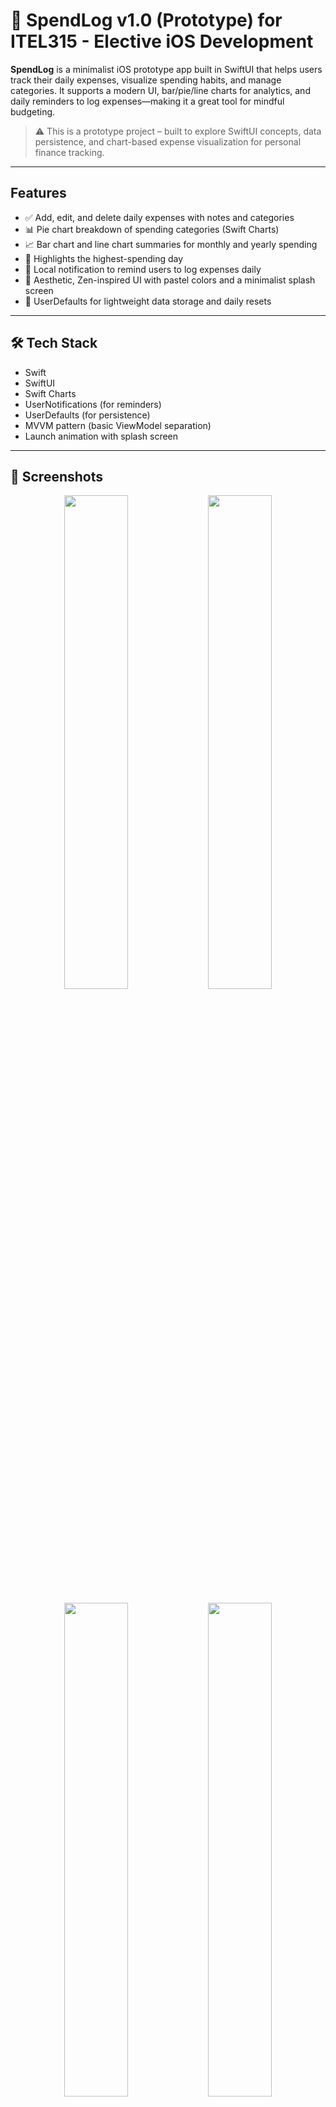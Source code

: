 # 💸 SpendLog v1.0 (Prototype) for ITEL315 - Elective iOS Development

**SpendLog** is a minimalist iOS prototype app built in SwiftUI that helps users track their daily expenses, visualize spending habits, and manage categories. It supports a modern UI, bar/pie/line charts for analytics, and daily reminders to log expenses—making it a great tool for mindful budgeting.

> ⚠️ This is a prototype project – built to explore SwiftUI concepts, data persistence, and chart-based expense visualization for personal finance tracking.

---

## Features

- ✅ Add, edit, and delete daily expenses with notes and categories  
- 📊 Pie chart breakdown of spending categories (Swift Charts)  
- 📈 Bar chart and line chart summaries for monthly and yearly spending  
- 📅 Highlights the highest-spending day  
- 🔔 Local notification to remind users to log expenses daily  
- 🎨 Aesthetic, Zen-inspired UI with pastel colors and a minimalist splash screen  
- 💾 UserDefaults for lightweight data storage and daily resets  

---

## 🛠️ Tech Stack

- Swift  
- SwiftUI  
- Swift Charts  
- UserNotifications (for reminders)  
- UserDefaults (for persistence)  
- MVVM pattern (basic ViewModel separation)  
- Launch animation with splash screen  

---

## 📸 Screenshots

<div align="center">
  <img src="https://github.com/user-attachments/assets/4eba6e01-2a7f-493a-919b-1b384de68ee3" width="45%" />
  <img src="https://github.com/user-attachments/assets/ea13adb4-6b7a-4b00-ae42-e526322cbfb3" width="45%" />
</div>
<br/>
<div align="center">
  <img src="https://github.com/user-attachments/assets/8aefdc1a-13bf-4ad1-95f2-f748eb531277" width="45%" />
  <img src="https://github.com/user-attachments/assets/618686f6-0a3a-478b-a6a4-06a635e2c522" width="45%" />
</div>
<br/>
<div align="center">
  <img src="https://github.com/user-attachments/assets/4f3aee9a-df9d-46b6-be31-d572f8459369" width="45%" />
  <img src="https://github.com/user-attachments/assets/47ef8e40-87a3-4111-876c-fc53c422e9ff" width="45%" />
</div>
<br/>
<div align="center">
  <img src="https://github.com/user-attachments/assets/88185a88-07d1-4804-9644-ef72d8aae06c" width="45%" />
</div>

---

## 🧪 Project Goals

This prototype demonstrates:

- Building a clean, mobile-first expense tracker UI in SwiftUI  
- Using UserDefaults to store and reset daily expense data  
- Displaying multiple chart types using Swift Charts  
- Animating a splash screen with logo scaling and modern loaders  
- Scheduling notifications with UserNotifications  
- Applying MVVM where appropriate  

---

## 📦 Installation

1. Clone the repo:
   ```bash
   git clone https://github.com/your-username/spendlog.git

2. Open `SpendLog.xcodeproj` in Xcode  
3. Run the app on a simulator or device (iOS 16+ recommended)

---

## ⚠️ What Could Improve (for Production Readiness)

### 📁 File Organization

- While ViewModels and folders exist, some logic could be further modularized  
- Use a `Models/`, `ViewModels/`, and `Resources/` structure consistently  
- Consider centralizing color and font styles in `Assets` or a `Theme.swift`  

### 💾 State Management

- Relies on `@StateObject` and `UserDefaults` directly  
- For scalability, Core Data or `@ObservableObject` services would be more robust  
- Dependency injection or a shared data layer would improve testability  

### 🧪 Testing & Edge Cases

- Currently, no error handling or input validation beyond simple formatting  
- Implement validation for negative or extremely high amounts  
- Add unit tests for ViewModel calculations (totals, filters)  

### 🌐 Localization & Strings

- Most strings are hardcoded  
- Use a constants file or `Localizable.strings`  

---

## 🔔 Daily Reminder Setup

The app will prompt users once per day to log their spending.  
You must allow notifications when the app first launches.  
No backend is used — all logic runs locally via `UNUserNotificationCenter`.

---

## Documentation

- [📱 UI Flow Diagram](docs/UI_Flow_Diagram.png) **Not 100% accurate, made using Eraser AI.**
- [🧱 Architecture Overview](docs/Architecture_Overview.png)
- [🛠️ Dev Setup Notes](docs/DEV_SETUP.md)

---

## 🧑‍💻 Author

Created by **Eissxs** — Not Cowboy, Not Guru.
